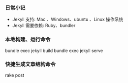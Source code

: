 
### 日常小记

* Jekyll 支持: Mac 、Windows、ubuntu 、Linux 操作系统                     
* Jekyll 需要依赖: Ruby、bundler

### 本地构建、运行命令

bundle exec jekyll build
bundle exec jekyll serve

### 快捷生成文章结构命令

rake post